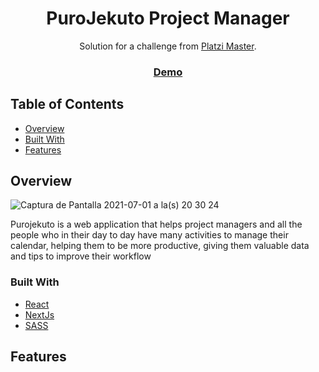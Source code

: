 
<h1 align="center">PuroJekuto Project Manager</h1>

<div align="center">
   Solution for a challenge from  <a href="" target="_blank">Platzi Master</a>.
</div>

<div align="center">
  <h3>
    <a href="https://purojekuto-master.herokuapp.com/">
      Demo
    </a>
  </h3>
</div>

<!-- TABLE OF CONTENTS -->

## Table of Contents

- [Overview](#overview)
- [Built With](#React-NextJs-Sass)
- [Features](#features)

<!-- OVERVIEW -->
## Overview



![Captura de Pantalla 2021-07-01 a la(s) 20 30 24](https://user-images.githubusercontent.com/72485462/124212699-099aae80-dab5-11eb-8706-bd6f9f52c651.png)


Purojekuto is a web application that helps project managers and all the people who in their day to day have many activities to manage their calendar, helping them to be more productive, giving them valuable data and tips to improve their workflow
### Built With

<!-- This section should list any major frameworks that you built your project using. Here are a few examples.-->

- [React](https://reactjs.org/)
- [NextJs](https://nextjs.org/)
- [SASS](https://sass-lang.com/)

## Features


